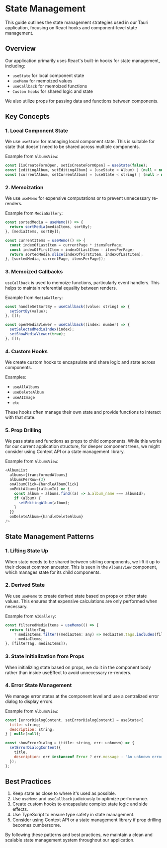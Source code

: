# State Management

This guide outlines the state management strategies used in our Tauri application, focusing on React hooks and component-level state management.

## Overview

Our application primarily uses React's built-in hooks for state management, including:

- `useState` for local component state
- `useMemo` for memoized values
- `useCallback` for memoized functions
- `Custom hooks` for shared logic and state

We also utilize props for passing data and functions between components.

## Key Concepts

### 1. Local Component State

We use `useState` for managing local component state. This is suitable for state that doesn't need to be shared across multiple components.

Example from `AlbumsView`:

```javascript
const [isCreateFormOpen, setIsCreateFormOpen] = useState(false);
const [editingAlbum, setEditingAlbum] = (useState < Album) | (null > null);
const [currentAlbum, setCurrentAlbum] = (useState < string) | (null > null);
```

### 2. Memoization

We use `useMemo` for expensive computations or to prevent unnecessary re-renders.

Example from `MediaGallery`:

```javascript
const sortedMedia = useMemo(() => {
  return sortMedia(mediaItems, sortBy);
}, [mediaItems, sortBy]);

const currentItems = useMemo(() => {
  const indexOfLastItem = currentPage * itemsPerPage;
  const indexOfFirstItem = indexOfLastItem - itemsPerPage;
  return sortedMedia.slice(indexOfFirstItem, indexOfLastItem);
}, [sortedMedia, currentPage, itemsPerPage]);
```

### 3. Memoized Callbacks

`useCallback` is used to memoize functions, particularly event handlers. This helps to maintain referential equality between renders.

Example from `MediaGallery`:

```javascript
const handleSetSortBy = useCallback((value: string) => {
  setSortBy(value);
}, []);

const openMediaViewer = useCallback((index: number) => {
  setSelectedMediaIndex(index);
  setShowMediaViewer(true);
}, []);
```

### 4. Custom Hooks

We create custom hooks to encapsulate and share logic and state across components.

Examples:

- `useAllAlbums`
- `useDeleteAlbum`
- `useAIImage`
- `etc`

These hooks often manage their own state and provide functions to interact with that state.

### 5. Prop Drilling

We pass state and functions as props to child components. While this works for our current application structure, for deeper component trees, we might consider using Context API or a state management library.

Example from `AlbumsView`:

```javascript
<AlbumList
  albums={transformedAlbums}
  albumsPerRow={3}
  onAlbumClick={handleAlbumClick}
  onEditAlbum={(albumId) => {
    const album = albums.find((a) => a.album_name === albumId);
    if (album) {
      setEditingAlbum(album);
    }
  }}
  onDeleteAlbum={handleDeleteAlbum}
/>
```

## State Management Patterns

### 1. Lifting State Up

When state needs to be shared between sibling components, we lift it up to their closest common ancestor. This is seen in the `AlbumsView` component, which manages state for its child components.

### 2. Derived State

We use `useMemo` to create derived state based on props or other state values. This ensures that expensive calculations are only performed when necessary.

Example from `AIGallery`:

```javascript
const filteredMediaItems = useMemo(() => {
  return filterTag
    ? mediaItems.filter((mediaItem: any) => mediaItem.tags.includes(filterTag))
    : mediaItems;
}, [filterTag, mediaItems]);
```

### 3. State Initialization from Props

When initializing state based on props, we do it in the component body rather than inside useEffect to avoid unnecessary re-renders.

### 4. Error State Management

We manage error states at the component level and use a centralized error dialog to display errors.

Example from `AlbumsView`:

```javascript
const [errorDialogContent, setErrorDialogContent] = useState<{
  title: string;
  description: string;
} | null>(null);

const showErrorDialog = (title: string, err: unknown) => {
  setErrorDialogContent({
    title,
    description: err instanceof Error ? err.message : "An unknown error occurred",
  });
};
```

## Best Practices

1. Keep state as close to where it's used as possible.
2. Use `useMemo` and `useCallback` judiciously to optimize performance.
3. Create custom hooks to encapsulate complex state logic and side effects.
4. Use TypeScript to ensure type safety in state management.
5. Consider using Context API or a state management library if prop drilling becomes cumbersome.

By following these patterns and best practices, we maintain a clean and scalable state management system throughout our application.
